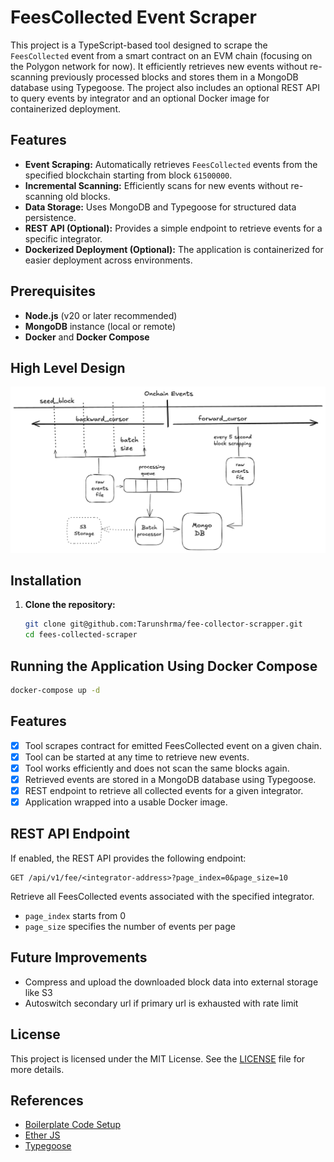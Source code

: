 # FeesCollected Event Scraper

This project is a TypeScript-based tool designed to scrape the `FeesCollected` event from a smart contract on an EVM chain (focusing on the Polygon network for now). It efficiently retrieves new events without re-scanning previously processed blocks and stores them in a MongoDB database using Typegoose. The project also includes an optional REST API to query events by integrator and an optional Docker image for containerized deployment.

## Features

- **Event Scraping:** Automatically retrieves `FeesCollected` events from the specified blockchain starting from block `61500000`.
- **Incremental Scanning:** Efficiently scans for new events without re-scanning old blocks.
- **Data Storage:** Uses MongoDB and Typegoose for structured data persistence.
- **REST API (Optional):** Provides a simple endpoint to retrieve events for a specific integrator.
- **Dockerized Deployment (Optional):** The application is containerized for easier deployment across environments.

## Prerequisites

- **Node.js** (v20 or later recommended)
- **MongoDB** instance (local or remote)
- **Docker** and **Docker Compose**

## High Level Design

![High Level Design](./resources/high_level_design_1.0.png)

## Installation

1. **Clone the repository:**
	```bash
	git clone git@github.com:Tarunshrma/fee-collector-scrapper.git
	cd fees-collected-scraper
	```

## Running the Application Using Docker Compose
```bash
docker-compose up -d
```

## Features
- [x] Tool scrapes contract for emitted FeesCollected event on a given chain.
- [x] Tool can be started at any time to retrieve new events.
- [x] Tool works efficiently and does not scan the same blocks again.
- [x] Retrieved events are stored in a MongoDB database using Typegoose.
- [x] REST endpoint to retrieve all collected events for a given integrator.
- [x] Application wrapped into a usable Docker image.

## REST API Endpoint
If enabled, the REST API provides the following endpoint:

```
GET /api/v1/fee/<integrator-address>?page_index=0&page_size=10
```
Retrieve all FeesCollected events associated with the specified integrator.
- `page_index` starts from 0
- `page_size` specifies the number of events per page

## Future Improvements
- Compress and upload the downloaded block data into external storage like S3
- Autoswitch secondary url if primary url is exhausted with rate limit

## License
This project is licensed under the MIT License. See the [LICENSE](LICENSE) file for more details.

## References
- [Boilerplate Code Setup](https://phillcode.hashnode.dev/nodejs-console-app-with-typescript-linting-and-testing)
- [Ether JS](https://docs.ethers.org/v6/)
- [Typegoose](https://typegoose.github.io/)


